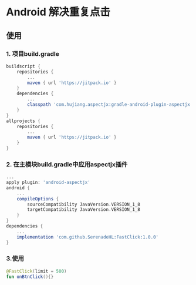 # Android 解决重复点击
## 使用
### 1. 项目build.gradle
```gradle
buildscript {
    repositories {
        ...
        maven { url 'https://jitpack.io' }
    }
    dependencies {
    	...
        classpath 'com.hujiang.aspectjx:gradle-android-plugin-aspectjx:2.0.10'
    }
}
allprojects {
    repositories {
        ...
        maven { url 'https://jitpack.io' }
    }
}
```
### 2. 在主模块build.gradle中应用aspectjx插件
```gradle
...
apply plugin: 'android-aspectjx'
android {
    ...
    compileOptions {
        sourceCompatibility JavaVersion.VERSION_1_8
        targetCompatibility JavaVersion.VERSION_1_8
    }
}
dependencies {
    ...
    implementation 'com.github.SerenadeHL:FastClick:1.0.0'
}
```
### 3.使用

```kotlin
@FastClick(limit = 500)
fun onBtnClick(){}
```

